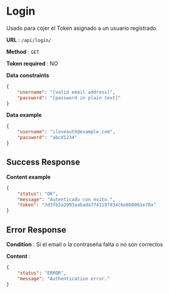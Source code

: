 # Login

Usado para cojer el Token asignado a un usuario registrado.

**URL** : `/api/login/`

**Method** : `GET`

**Token required** : NO

**Data constraints**

```json
{
    "username": "[valid email address]",
    "password": "[password in plain text]"
}
```

**Data example**

```json
{
    "username": "iloveauth@example.com",
    "password": "abcd1234"
}
```

## Success Response

**Content example**

```json
{
    "status": "OK",
    "message": "Autenticado con éxito.",
    "token": "3d3fb2a2993aabada7741197d34c6e8b8061e70a"
}
```

## Error Response

**Condition** : Si el email o la contraseña falta o no son correctos

**Content** :

```json
{
    "status": "ERROR",
    "message": "Authentication error."
}
```